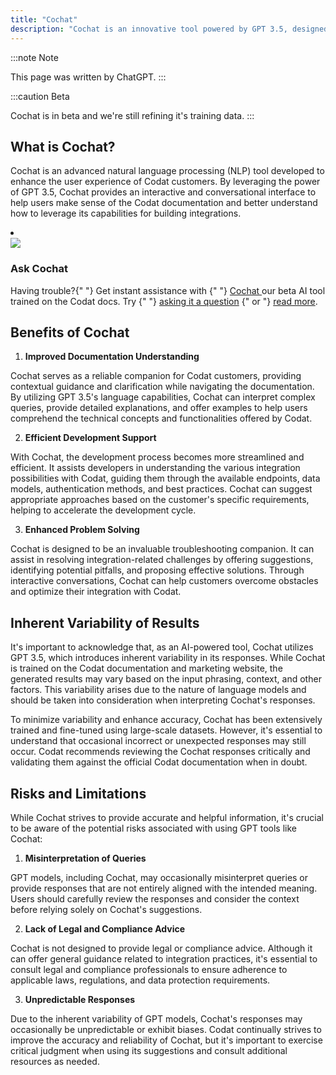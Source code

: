 ```yaml
---
title: "Cochat"
description: "Cochat is an innovative tool powered by GPT 3.5, designed to assist Codat customers in navigating the Codat documentation and marketing website."
---
```


:::note Note

This page was written by ChatGPT.
:::

:::caution Beta

Cochat is in beta and we're still refining it's training data.
:::

## What is Cochat?

Cochat is an advanced natural language processing (NLP) tool developed to enhance the user experience of Codat customers. By leveraging the power of GPT 3.5, Cochat provides an interactive and conversational interface to help users make sense of the Codat documentation and better understand how to leverage its capabilities for building integrations.

<li className="card dark">
    <div className="header">
      <img
        src="/img/cochat/logo-openai-mini.png"
        className="mini-icon"
      />
      <h3>Ask Cochat</h3>
    </div>
    <p>
      Having trouble?{" "}
      Get instant assistance with {" "}
      <a href="https://cochat-test.azurewebsites.net/" target="_blank">
        Cochat
      </a> our beta AI tool trained on the Codat docs. Try {" "}
      <a href="https://cochat-test.azurewebsites.net/" target="_blank">asking it a question</a>
      {" or "}
      <a href="/other/cochat">read more</a>.
    </p>
  </li>

## Benefits of Cochat

1. **Improved Documentation Understanding**

  Cochat serves as a reliable companion for Codat customers, providing contextual guidance and clarification while navigating the documentation. By utilizing GPT 3.5's language capabilities, Cochat can interpret complex queries, provide detailed explanations, and offer examples to help users comprehend the technical concepts and functionalities offered by Codat.

2. **Efficient Development Support**

  With Cochat, the development process becomes more streamlined and efficient. It assists developers in understanding the various integration possibilities with Codat, guiding them through the available endpoints, data models, authentication methods, and best practices. Cochat can suggest appropriate approaches based on the customer's specific requirements, helping to accelerate the development cycle.

3. **Enhanced Problem Solving**

  Cochat is designed to be an invaluable troubleshooting companion. It can assist in resolving integration-related challenges by offering suggestions, identifying potential pitfalls, and proposing effective solutions. Through interactive conversations, Cochat can help customers overcome obstacles and optimize their integration with Codat.

## Inherent Variability of Results

It's important to acknowledge that, as an AI-powered tool, Cochat utilizes GPT 3.5, which introduces inherent variability in its responses. While Cochat is trained on the Codat documentation and marketing website, the generated results may vary based on the input phrasing, context, and other factors. This variability arises due to the nature of language models and should be taken into consideration when interpreting Cochat's responses.

To minimize variability and enhance accuracy, Cochat has been extensively trained and fine-tuned using large-scale datasets. However, it's essential to understand that occasional incorrect or unexpected responses may still occur. Codat recommends reviewing the Cochat responses critically and validating them against the official Codat documentation when in doubt.

## Risks and Limitations

While Cochat strives to provide accurate and helpful information, it's crucial to be aware of the potential risks associated with using GPT tools like Cochat:

1. **Misinterpretation of Queries**

  GPT models, including Cochat, may occasionally misinterpret queries or provide responses that are not entirely aligned with the intended meaning. Users should carefully review the responses and consider the context before relying solely on Cochat's suggestions.

2. **Lack of Legal and Compliance Advice**

  Cochat is not designed to provide legal or compliance advice. Although it can offer general guidance related to integration practices, it's essential to consult legal and compliance professionals to ensure adherence to applicable laws, regulations, and data protection requirements.

3. **Unpredictable Responses**
  
  Due to the inherent variability of GPT models, Cochat's responses may occasionally be unpredictable or exhibit biases. Codat continually strives to improve the accuracy and reliability of Cochat, but it's important to exercise critical judgment when using its suggestions and consult additional resources as needed.